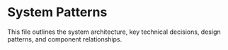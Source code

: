 # System Patterns

This file outlines the system architecture, key technical decisions, design patterns, and component relationships. 